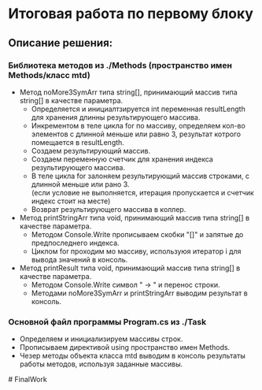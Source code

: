 # Итоговая работа  по первому блоку
## Описание решения:  
### Библиотека методов из  ./Methods (пространство имен Methods/класс mtd)
  - Метод noMore3SymArr типа string[], принимающий массив типа string[] в качестве параметра.  
      - Определяется и инициалтзируется int переменная resultLength для хранения длинны результирующего массива.
      - Инкрементом в теле цикла for по массиву, определяем кол-во элементов с длинной меньше или равно 3, результат котрого помещается в resultLength.  
      - Создаем результирующий массив.
      - Создаем переменную счетчик для хранения индекса результирующего массива.
      - В теле цикла for залоняем результирующий массив строками, с длинной меньше или рано 3.  
      (если условие не выполняется, итерация пропускается и счетчик индекс стоит на месте)
      - Возврат результирующего массива в коллер.
  - Метод  printStringArr типа void, принимающий массив типа string[] в качестве параметра.  
    - Методом Console.Write прописываем скобки "[]" и запятые до предпоследнего индекса.   
    - Циклом for проходим мо массиву, используюя итератор i для вывода значений в консоль.
   - Метод  printResult типа void, принимающий массив типа string[] в качестве параметра.  
      - Методом Console.Write символ " → "  и перенос строки.  
      - Методами noMore3SymArr и printStringArr выводим результат в консоль.
### Основной файл программы Program.cs из ./Task
  - Определяем и инициализируем массивы строк.
  - Прописываем директивой using пространство имен Methods.
  - Чезер методы объекта класса mtd выводим в консоль результаты работы методов, используя заданные массивы.
      
#   F i n a l W o r k  
 